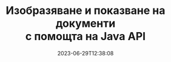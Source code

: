 ---
############################# Static ############################
layout: "landing"
date: 2023-06-29T12:38:08
draft: false

product: "Viewer"
product_tag: "viewer"
platform: "Java"
platform_tag: "java"

############################# Drop-down ############################
supported_platforms:
  items:
    # supported_platforms loop
    - title: ".NET"
      tag: "net"
    # supported_platforms loop
    - title: "Java"
      tag: "java"
    # supported_platforms loop
    - title: "Node.js"
      tag: "nodejs-java" 


############################# Head ############################
head_title: "Java Document Viewer API, изобразява PDF Word Excel Изображение HTML диаграма"
head_description: "Библиотека за преглед на документи за разработване на Java приложения, които естествено изобразяват, преглеждат и манипулират многоформатни документи, поддържащи 180+ файлови формата."

############################# Header ############################
title: "Изобразяване и показване на документи<br>с помощта на Java API"
description: "Мощен API на Viewer за изобразяване на 180+ формата на документи в PDF, HTML и Image с разнообразни опции за конфигуриране."
words:
  for: "for"

actions:
  main: "Безплатно изтегляне на Maven"
  main_link: "https://releases.groupdocs.com/java/repo/com/groupdocs/groupdocs-viewer/"
  alt: "Лицензиране"
  alt_link: "https://purchase.groupdocs.com/pricing/viewer/java"
  title: "Готови ли сте да започнете?"
  description: "Изпробвайте функциите на GroupDocs.Viewer безплатно или поискайте лиценз"

release:
  title: "Версия {0} издадена"
  notes: "Вижте какво ново"
  downloads: "Изтегляния"
  link: "https://releases.groupdocs.com/viewer/java/release-notes/latest/"

code:
  title: "Рендирайте PDF файлове в Java"
  more: "Още примери"
  more_link: "https://github.com/groupdocs-viewer/GroupDocs.Viewer-for-Java"
  install: |
    <dependencies>
      <dependency>
        <groupId>com.groupdocs</groupId>
        <artifactId>groupdocs-viewer</artifactId>
        <version>{0}</version>
      </dependency>
    </dependencies>

    <repositories>
      <repository>
        <id>repository.groupdocs.com</id>
        <name>GroupDocs Repository</name>
        <url>https://repository.groupdocs.com/repo/</url>
      </repository>
    </repositories>
  content: |
    ```java {style=abap}
    // Instantiate Viewer
    try (Viewer viewer = new Viewer("resume.pdf"))
    {
        // Set output HTML options, one file per page
        HtmlViewOptions viewOptions = 
            HtmlViewOptions.forEmbeddedResources();

        // Render PDF to HTML with embedded resources
        viewer.view(viewOptions);
    }
    ```
############################# Overview ############################
overview:
  enable: true
  title: "GroupDocs.Viewer с един поглед"
  description: "API за изобразяване, показване, конвертиране на документи, слайдове, диаграми и много други типове документи в Java приложения"
  features:
    # feature loop
    - title: "Преглеждайте документи ефективно и надеждно"
      content: "С API на GroupDocs.Viewer можете ефективно да изобразявате документи от всякакви поддържани формати в HTML, JPEG, PNG и PDF с гъвкави и мощни опции, като същевременно поддържате целостта на съдържанието и структурата на документа. GroupDocs.Viewer работи на Windows и Linux платформи."

    # feature loop
    - title: "Поддържат се повечето популярни формати на файлове и документи"
      content: "Ние поддържаме изобразяване на над 180 най-популярни файлови и документни формати, които включват Word, Excel, PDF, PowerPoint, семейство формати OpenDocument, архиви, растерни и векторни изображения, електронни книги, езици за програмиране и маркиране и много други типове файлове, включително криптирани файлове със защита с парола."

    # feature loop
    - title: "Изход с възможност за персонализиране"
      content: "GroupDocs.Viewer позволява не само рендиране на документа, но и контрол как точно, кои части от документа трябва да бъдат рендирани или сега, как те трябва да бъдат рендирани и да се прилагат различни трансформации към рендирания изход."

    # feature loop
    - title: "Уеб потребителски интерфейс за Spring framework"
      content: "Предоставяме UI пакет с отворен код за Spring framework, който може да бъде добавен към вашия проект за няколко минути. Пакетът Viewer.UI съдържа уеб-UI, базиран на Angular, и предоставя набор от полезни API и доставчици за съхранение на данни."

############################# Platforms ############################
platforms:
  enable: true
  title: "Независимост на платформата"
  description: "GroupDocs.Viewer за Java поддържа следните операционни системи, рамки и мениджъри на пакети"
  items:
    # platform loop
    - title: "Amazon"
      image: "amazon"
    # platform loop
    - title: "Docker"
      image: "docker"
    # platform loop
    - title: "Azure"
      image: "azure"
    # platform loop
    - title: "Eclipse"
      image: "eclipse"
    # platform loop
    - title: "IntelliJ"
      image: "intellij"
    # platform loop
    - title: "Windows"
      image: "windows"
    # platform loop
    - title: "Linux"
      image: "linux"
    # platform loop
    - title: "Maven"
      image: "maven"


############################# File formats ############################
formats:
  enable: true
  title: "Поддържани файлови формати"
  description: |
    GroupDocs.Viewer за Java поддържа операции със следните [файлови формати](https://docs.groupdocs.com/viewer/java/supported-document-formats/).
  groups:
    # group loop
    - color: "green"
      content: |
        ### Microsoft Office, OpenDocument и текстови формати
        * **Word:** DOC, DOCX, DOCM, DOT, DOTX, DOTM, RTF, TXT
        * **Excel:** XLS, XLSX, XLSM, XLSB, XLTM, XLT, XLTM, XLTX
        * **PowerPoint:** PPT, PPTX, PPS, PPSX, PPSM, POT, POTM, POTX, PPTM        
        * **Project:** MPP, MPT, MPX
        * **Outlook:** MSG, EML, EMLX, PST, OST
        * **OneNote:** ONE
        * **OpenDocument:** ODT, OTT, ODS, ODP, OTP, OTS, ODG
        * **Fixed Page Layout:** PDF, TEX, XPS, OXPS
        * **e-Books:** EPUB, MOBI, DjVu
        * **Delimiter-Separated Values:** CSV, TSV
    # group loop
    - color: "blue"
      content: |
        ### Изображения, графики и диаграми
        * **Растерни изображения:** BMP, GIF, JPG, PNG, TIFF, WebP, DNG, DIB, Jpeg2000 family
        * **Windows Icon:** ICO
        * **Scalable Vector Graphics:** SVG, CDR, CMX, IGS, SVGZ        
        * **Adobe Photoshop:** PSD, PSB        
        * **Stereo Lithography (3D Printing):** STL        
        * **Medical Imaging:** DICOM
        * **Plotter Documents:** PLT, HPG
        * **Autodesk Design Web Formats:** DWF, DWG
        * **AutoCAD Drawing:** DWT, IFC, STL, CF2        
      # group loop
    - color: "red"
      content: |
        ### други        
        * **Мрежа:** HTML, MHT, MHTML, XML
        * **Metafile:** WMF, EMF, CGM, EMZ, WMZ
        * **Visio:** VSD, VDX, VSS, VSSX, VSX, VST, VSTX, VTX, VSDX, VDW, VSTM, VSSM, VSDM
        * **Project:** MPP, MPT, MPX
        * **PostScript:** PS, EPS
        * **Архив:** ZIP, TAR, BZ2, GZ, RAR, RAR5
        * **други:** VCF, VCARD, NUMBERS, NSF, OBJ
        * **C/C++/C# Files:** C, CC, C# , CPP, CXX, CS, H, HH, M, MM
        * **Java/JavaScript Files:** JAVA, JS, JSON, PROPERTIES

############################# Features ############################
features:
  enable: true
  title: "Функции на GroupDocs.Viewer"
  description: "Безпроблемно изобразявайте, показвайте и конвертирайте PDF и Office документи"

  items:
    # feature loop
    - icon: "viewhtml"
      title: "Преглед на документи в HTML"
      content: "Конвертирайте документ от всякакъв тип в HTML документ с CSS и SVG, който може да се показва във всеки модерен уеб браузър."

    # feature loop
    - icon: "rasterize"
      title: "Растеризиране на документи"
      content: "Растеризирайте всеки поддържан формат на документ към растерното изображение с регулируем формат на изображението и качество на компресия."

    # feature loop
    - icon: "sourcecode"
      title: "Изобразяване и осветяване на програмни кодове"
      content: "Поддръжка на всички популярни езици за програмиране, скриптове и маркиране, с възможност за анализиране и подчертаване на техния синтаксис."

    # feature loop
    - icon: "convertpdf"
      title: "Конвертиране в PDF"
      content: "Документ от всеки поддържан формат може лесно да бъде конвертиран и записан в PDF с регулируеми опции."

    # feature loop
    - icon: "transform"
      title: "Прилагане на трансформации"
      content: "Изходният документ може да се трансформира по време на изобразяване - страниците могат да се завъртат и/или пренареждат, а над тях може да се поставя текстов воден знак."

    # feature loop
    - icon: "adjustment"
      title: "Корекция на HTML изхода"
      content: "Изходните HTML документи, генерирани от GroupDocs.Viewer, могат да бъдат настроени много фино: разрешено е да се записват в поток или файл, с външни или вградени ресурси, обратни извиквания и т.н."

    # feature loop
    - icon: "complex"
      title: "Поддръжка на сложни структури на документи"
      content: "GroupDocs.Viewer поддържа не само единични документи, но и файлове, които вътрешно съдържат списък или йерархична структура от документи, като имейл съобщения с прикачени файлове, ZIP архиви с вътрешни файлове в папки, многостранични TIFF изображения и т.н."

    # feature loop
    - icon: "optimization"
      title: "Опции за оптимизация"
      content: "GroupDocs.Viewer съдържа регулируема кеш подсистема, която може да ускори времето за зареждане чрез използване на кешираните версии на документите. Също така набор от различни опции за различни формати позволява да се изключат някои ненужни части или аспекти на документи от изобразяването (шрифтове, скрити работни листове, прикачени файлове към имейл), за да се оптимизира цялостната производителност"

    # feature loop
    - icon: "passwordprotected"
      title: "Поддръжка на документи, защитени с парола"
      content: "GroupDocs.Viewer позволява отваряне на криптирани документи от различни типове: PDF, WordProcessing, Spreadsheet, Presentation и други, като зададете парола в опциите за зареждане."

############################# Code samples ############################
code_samples:
  enable: true
  title: "Примерни кодове"
  description: "Някои случаи на използване на типичните операции на GroupDocs.Viewer за Java"
  items:
    # code sample loop
    - title: "Рендирайте DOCX в HTML"
      content: |
        Свойствата на класа [HtmlViewOptions](https://reference.groupdocs.com/viewer/java/com.groupdocs.viewer.options/htmlviewoptions/) ви позволяват да контролирате процеса на преобразуване, повече за това [тук](https:/ /docs.groupdocs.com/viewer/java/rendering-to-html/). Например, можете да вградите всички външни ресурси в изходния HTML файл, да минимизирате изходния файл и да го оптимизирате за печат.
        {{< landing/code title="Java">}}
        ```java {style=abap}
        import com.groupdocs.viewer.Viewer;
        import com.groupdocs.viewer.options.HtmlViewOptions;

        // Instantiate Viewer
        try (Viewer viewer = new Viewer("resume.docx"))
        {
            // Set output HTML options
            HtmlViewOptions options = 
                HtmlViewOptions.forEmbeddedResources();

            // Render DOCX to HTML with embedded resources
            viewer.view(options);
        }
        ```
        {{< /landing/code >}}
    # code sample loop
    - title: "Експортирайте PPTX в PDF"
      content: |
        Създайте екземпляр на клас [PdfViewOptions](https://reference.groupdocs.com/viewer/java/com.groupdocs.viewer.options/pdfviewoptions/) и го предайте на [Viewer.View](https://reference. groupdocs.com/viewer/java/com.groupdocs.viewer/viewer/#view-com.groupdocs.viewer.options.ViewOptions-) метод за конвертиране на PPTX файл на PowerPoint в PDF. Свойствата на класа PdfViewOptions ви позволяват да контролирате процеса на конвертиране. Например, можете да защитите изходния PDF файл, да пренаредите страниците му и да определите качеството на изображенията на документа. Обърнете се към [следващата секция с документация](https://docs.groupdocs.com/viewer/java/rendering-to-pdf/) за подробности.
        {{< landing/code title="Java">}}
        ```java {style=abap}   
        import com.groupdocs.viewer.Viewer;
        import com.groupdocs.viewer.options.PdfViewOptions;

        // Instantiate Viewer
        try (Viewer viewer = new Viewer("presentation.pptx"))
        {
            // Set output PDF options
            PdfViewOptions viewOptions = new PdfViewOptions();

            // Export PPTX to PDF
            viewer.view(viewOptions);
        }
        ```
        {{< /landing/code >}}
############################# Reviews ############################
# reviews:
# enable: true
# title: "Отзиви за продукти на GroupDocs"
# description: "Не ни вярвайте просто на думата. Вижте какво казват други разработчици за нашите API"

# items:
#   # review loop
#   - title: "GroupDocs.Viewer"
#     content: "Отлично обслужване и отлични продукти. Те бяха изключително полезни и отзивчиви по време на процеса на внедряване на GroupDocs.Viewer за .NET, не мога да ги препоръчам достатъчно силно."
#     author: "Martin Lasarga"
#     company: "Product Manager at Axentria ECM by G.S.I."

#   # review loop
#   - title: "GroupDocs.Viewer"
#     content: "След внедряване и използване на GroupDocs.Viewer за .NET в проекта изглежда, че работи много добре. Тествах с много документи и засега добре. Всичко, което съм хвърлил върху него, се изобразява добре и изглежда също толкова добре, колкото би било в PDF Viewer или MS Word."
#     author: "Mats Oustad"
#     company: "Senior Consultant/Partner at Novanet AS"
---
